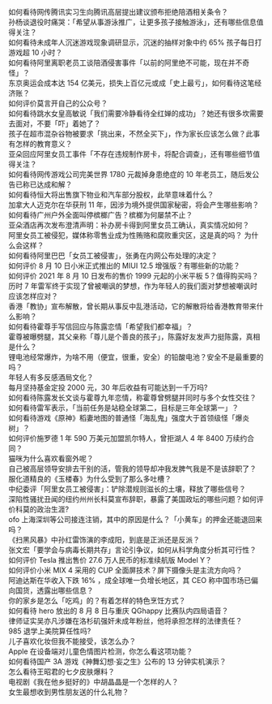 如何看待网传腾讯实习生向腾讯高层提出建议颁布拒绝陪酒相关条令？  
孙杨谈退役时痛哭：「希望从事游泳推广，让更多孩子接触游泳」，还有哪些信息值得关注？  
如何看待未成年人沉迷游戏现象调研显示，沉迷的抽样对象中约 65% 孩子每日打游戏超 10 小时？  
如何看待阿里离职老员工谈陪酒侵害事件「以前的阿里绝不可能，现在并不奇怪」？  
东京奥运会成本达 154 亿美元，损失上百亿元或成「史上最亏」，如何看待这笔经济账？  
如何评价莫言开自己的公众号？  
如何看待跳水女皇高敏说「我们需要冷静看待全红婵的成功」？她还有很多坎需要去面对，不要「吓」着她了？  
孩子在超市混杂谷物被要求「挑出来，不然全买下」，作为家长应该怎么做？此事有怎样的教育意义？  
亚朵回应阿里女员工事件「不存在违规制作房卡，将配合调查」，还有哪些细节值得关注？  
如何看待网传游戏公司完美世界 1780 元裁掉身患绝症的 10 年老员工，随后发公告已称已达成和解？  
如何看待恒大将出售旗下物业和汽车部分股权，此举意味着什么？  
加拿大人迈克尔在华获刑 11 年，因涉为境外提供国家秘密，将会产生哪些影响？  
如何看待广州户外全面叫停槟榔广告？槟榔为何屡禁不止？  
亚朵酒店再次发布澄清声明：补办房卡得到阿里女员工确认，真实情况如何？  
阿里女员工被侵犯，媒体称零售业成为性贿赂和腐败重灾区，这是真的吗？ 为什么会这样？  
如何看待阿里巴巴「女员工被侵害」，张勇在内网公布处理的决定？  
如何评价 8 月 10 日小米正式推出的 MIUI 12.5 增强版？有哪些新的功能？  
如何评价 2021 年 8 月 10 日发布的售价 1999 元起的小米平板 5？值得购买吗？  
历时 7 年雷军终于实现了曾被嘲讽的梦想，作为年轻人的我们面对梦想被嘲讽时应该怎样应对？  
香港「教协」宣布解散，曾长期从事反中乱港活动，它的解散将给香港教育带来什么影响？  
如何看待霍尊手写信回应与陈露恋情「希望我们都幸福」？  
霍尊被曝劈腿，其父亲称「尊儿是个善良的孩子」，陈露好友发声力挺陈露，真相是什么？  
锂电池经常爆炸，为啥不用（便宜，很重，安全）的铅酸电池？安全不是最重要的吗？  
年轻人有多反感酒局文化？  
每月坚持基金定投 2000 元，30 年后收益有可能达到一千万吗?  
如何看待陈露发长文谈与霍尊九年恋情，称霍尊曾劈腿并同时与多个女性交往？  
如何看待雷军表示，「当前任务是站稳全球第二，目标是三年全球第一」？  
如何看待游戏《原神》稻妻地图的普通怪「海乱鬼」强度大于首领级怪「爆炎树」？  
如何评价施罗德 1 年 590 万美元加盟凯尔特人，曾拒湖人 4 年 8400 万续约合同？  
猫咪为什么喜欢看窗外呢？  
自己被高层领导安排去干别的活，管我的领导却冲我发脾气我是不是该辞职了？  
服化道精良的《玉楼春》为什么受到了那么多吐槽？  
中纪委评「阿里女员工被侵害」：铲除潜规则滋长的土壤，释放了哪些信号？  
深陷性骚扰丑闻的纽约州州长科莫宣布辞职，暴露了美国政坛的哪些问题？如何评价科莫的政治生涯?  
ofo 上海深圳等公司接连注销，其中的原因是什么？「小黄车」的押金还能退回来吗？  
《扫黑风暴》中孙红雷饰演的李成阳，到底是正派还是反派？  
张文宏「要学会与病毒长期共存」言论引争议，如何从科学角度分析其可行性？  
如何评价 Tesla 推出售价 27.6 万人民币的标准续航版 Model Y？  
如何评价小米 MIX 4 采用的 CUP 全面屏技术？屏下摄像头是主流方向吗？  
阿迪达斯在华收入下跌 16% ，成全球唯一负增长地区，其 CEO 称中国市场已偏向国货，透露出哪些信息？  
你的家乡是怎么「吃鸡」的？有着怎样的特色烹饪方式？  
如何看待 hero 放出的 8 月 8 日与重庆 QGhappy 比赛队内四局语音？  
律师证实吴亦凡涉嫌在洛杉矶强奸未成年粉丝，他将承担怎样的法律责任？  
985 退学上美院算任性吗?  
儿子喜欢化妆但我不能接受，该怎么办？  
Apple 在设备端对儿童色情图片检测，你怎么看这项功能？  
如何看待国产 3A 游戏《神舞幻想·妄之生》公布的 13 分钟实机演示？  
怎么看待王昭君的七夕皮肤爆料？  
电视剧《我在他乡挺好的》中胡晶晶是一个怎样的人？  
女生最想收到男性朋友送的什么礼物？  
